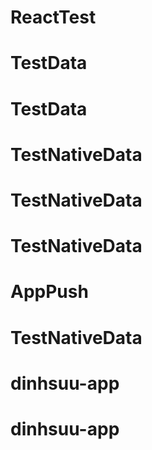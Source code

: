# ReactTest
# TestData
# TestData
# TestNativeData
# TestNativeData
# TestNativeData
# AppPush
# TestNativeData
# dinhsuu-app
# dinhsuu-app
